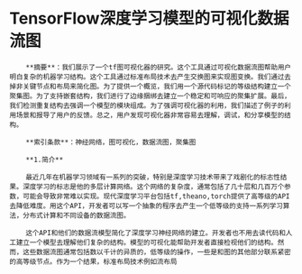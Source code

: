 # TensorFlow深度学习模型的可视化数据流图

        **摘要**：我们展示了一个tf图可视化器的研究。这个工具通过可视化数据流图帮助用户明白复杂的机器学习结构。这个工具通过标准布局技术去产生交换图来实现图变换。我们通过去掉非关键节点和布局来简化图。为了提供一个概览，我们用一个源代码标记的等级结构建立一个聚集图。为了支持嵌套结构，我们进行了边缘捆绑去建立一个稳定和可响应的聚集扩展。最后，我们检测重复结构去强调一个模型的模块组成。为了强调可视化器的利用，我们描述了例子的利用场景和报导了用户的反馈。总之，用户发现可视化器非常容易去理解，调试，和分享模型的结构。

        **索引条款**：神经网络，图可视化，数据流图，聚集图

        **1.简介**

        最近几年在机器学习领域有一系列的突破，特别是深度学习技术带来了戏剧化的标志性结果。深度学习的标志是他的多层计算网络。这个网络的复杂度，通常包括了几十层和几百万个参数，可能会导致非常难以实现。现代深度学习平台包括tf,theano,torch提供了高等级的API去降低难度。用这个API，开发者可以写一个抽象的程序去产生一个低等级的支持一系列学习算法，分布式计算和不同设备的数据流图。

        这个API和他们的数据流模型简化了深度学习神经网络的建立。开发者也不用去读代码和人工建立一个模型去理解他们复杂的结构。模型的可视化能帮助开发者直接检视他们的结构。然而，这些数据流图通常包括数以千计的异质的，低等级的操作，一些是和图的其他部分联系紧密的高等级节点。作为一个结果，标准布局技术例如流布局

